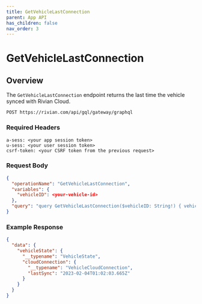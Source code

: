```yaml
---
title: GetVehicleLastConnection
parent: App API
has_children: false
nav_order: 3
---
```


# GetVehicleLastConnection

## Overview

The `GetVehicleLastConnection` endpoint returns the last time the vehicle synced with Rivian Cloud.

`POST https://rivian.com/api/gql/gateway/graphql`

### Required Headers

```text
a-sess: <your app session token>
u-sess: <your user session token>
csrf-token: <your CSRF token from the previous request>
```

### Request Body

```json
{
  "operationName": "GetVehicleLastConnection",
  "variables": {
    "vehicleID": <your-vehicle-id>
  },
  "query": "query GetVehicleLastConnection($vehicleID: String!) { vehicleState(id: $vehicleID) { __typename cloudConnection { __typename lastSync } } }"
}
```

### Example Response

```json
{
  "data": {
    "vehicleState": {
      "__typename": "VehicleState",
      "cloudConnection": {
        "__typename": "VehicleCloudConnection",
        "lastSync": "2023-02-04T01:02:03.665Z"
      }
    }
  }
}
```
